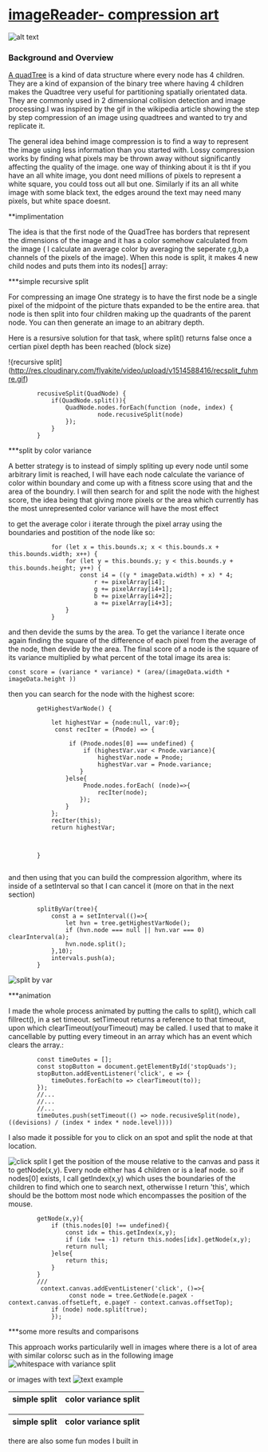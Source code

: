 # [imageReader- compression art](https://imagereader.herokuapp.com/) 
![alt text](https://res.cloudinary.com/flyakite/image/upload/v1512363891/download_2_zloy9n.png)
### Background and Overview

[A quadTree](https://en.wikipedia.org/wiki/Quadtree) is a kind of data structure where every node has 4 children. They are a kind of expansion of the binary tree where having 4 children makes the Quadtree very useful for partitioning spatially orientated data. They are commonly used in 2 dimensional collision detection and image processing.I was inspired by the gif in the wikipedia article showing the step by step compression of an image using quadtrees and wanted to try and replicate it. 

The general idea behind image compression is to find a way to represent the image using less information than you started with. Lossy compression works by finding what pixels may be thrown away without significantly affecting the quality of the image. one way of thinking about it is tht if you have an all white image, you dont need millions of pixels to represent a white square, you could toss out all but one. Similarly if its an all white image with some black text, the edges around the text may need many pixels, but white space doesnt.




**implimentation

The idea is that the first node of the QuadTree has borders that represent the dimensions of the image and it has a color somehow calculated from the image ( I calculate an average color by averaging the seperate r,g,b,a channels of the pixels of the image). When this node is split, it makes 4 new child nodes and puts them into its nodes[] array:

***simple recursive split

For compressing an image One strategy is to have the first node be a single pixel of the midpoint of the picture thats expanded to be the entire area. that node is then split into four children making up the quadrants of the parent node. You can then generate an image to an abitrary depth.

Here is a resursive solution for that task, where split() returns false once a certian pixel depth has been reached (block size)

!{recursive split](http://res.cloudinary.com/flyakite/video/upload/v1514588416/recsplit_fuhmre.gif)
```
        recusiveSplit(QuadNode) {
            if(QuadNode.split()){
                QuadNode.nodes.forEach(function (node, index) {
                         node.recusiveSplit(node)                                
                });
            }
        }
```

***split by color variance

A better strategy is to instead of simply spliting up every node until some arbitrary limit is reached, I will have each node calculate the variance of color within boundary and come up with a fitness score using that and the area of the boundry. I will then search for and split the node with the highest score, the idea being that giving more pixels or the area which currently has the most unrepresented color variance will have the most effect

to get the average color i iterate through the pixel array using the boundaries and postition of the node like so:

```
            for (let x = this.bounds.x; x < this.bounds.x + this.bounds.width; x++) {
                for (let y = this.bounds.y; y < this.bounds.y + this.bounds.height; y++) {
                    const i4 = ((y * imageData.width) + x) * 4;
                        r += pixelArray[i4];
                        g += pixelArray[i4+1];
                        b += pixelArray[i4+2];
                        a += pixelArray[i4+3]; 
                }
            }
```
            
 and then devide the sums by the area. To get the variance I iterate once again finding the square of the difference of each pixel from the average of the node, then devide by the area. The final score of a node is the square of its variance multiplied by what percent of the total image its area is:
            
```
const score = (variance * variance) * (area/(imageData.width * imageData.height )) 
```

then you can search for the node with the highest score:

```
        getHighestVarNode() {
            
            let highestVar = {node:null, var:0};
             const recIter = (Pnode) => {
                 
                 if (Pnode.nodes[0] === undefined) {
                     if (highestVar.var < Pnode.variance){
                         highestVar.node = Pnode;
                         highestVar.var = Pnode.variance;
                    }
                }else{
                     Pnode.nodes.forEach( (node)=>{
                         recIter(node);
                    });
                }
            };
            recIter(this);
            return highestVar;
            

            
        }
        
```

and then using that you can build the compression algorithm, where its inside of a setInterval so that I can cancel it (more on that in the next section)

```
        splitByVar(tree){
            const a = setInterval(()=>{
                let hvn = tree.getHighestVarNode();
                if (hvn.node === null || hvn.var === 0) clearInterval(a);
                hvn.node.split();
            },10);
            intervals.push(a);
        }
```
![split by var]()

***animation

I made the whole process animated by putting the calls to split(), which call fillrect(), in a set timeout. setTimeout returns a reference to that timeout, upon which clearTimeout(yourTimeout) may be called. I used that to make it cancellable by putting every timeout in an array which has an event which clears the array.:

```
        const timeOutes = [];
        const stopButton = document.getElementById('stopQuads');
        stopButton.addEventListener('click', e => {
            timeOutes.forEach(to => clearTimeout(to));
        });
        //...
        //...
        //...
        timeOutes.push(setTimeout(() => node.recusiveSplit(node), ((devisions) / (index * index * node.level))))   
```

 I also made it possible for you to click on an spot and split the node at that location.
 
 ![click split](http://res.cloudinary.com/flyakite/video/upload/v1514587876/clicksplit_v1bsay.gif)
 I get the position of the mouse relative to the canvas and pass it to getNode(x,y). Every node either has 4 children or is a leaf node. so if nodes[0] exists, I call getIndex(x,y) which uses the boundaries of the children to find which one to search next, otherwisse I return 'this', which should be the bottom most node which encompasses the position of the mouse.
 
```
        getNode(x,y){
            if (this.nodes[0] !== undefined){
                const idx = this.getIndex(x,y);
                if (idx !== -1) return this.nodes[idx].getNode(x,y);
                return null;
            }else{
                return this;
            }
        }
        ///
         context.canvas.addEventListener('click', ()=>{
                 const node = tree.GetNode(e.pageX - context.canvas.offsetLeft, e.pageY - context.canvas.offsetTop);
            if (node) node.split(true); 
            });
  ```
  
  ***some more results and comparisons

This approach works particularily well in images where there is a lot of area with similar colorsc such as in the following image
![whitespace with variance split]()

or images with text
![text example]()

| simple split | color variance split |
| --------------- | --------------- |




| simple split | color variance split |
| --------------- | --------------- |

there are also some fun modes I built in


